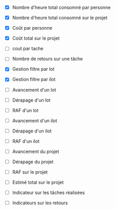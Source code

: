 - [x] Nombre d'heure total consomné par personne  
- [x] Nombre d'heure total consomné sur le projet 
- [x] Coût par personne 
- [x] Coût total sur le projet 

- [ ] cout par tache
- [ ] Nombre de retours sur une tâche 

- [x] Gestion filtre par lot
- [x] Gestion filtre par ilot 

- [ ] Avancement d'un lot
- [ ] Dérapage d'un lot
- [ ] RAF d'un lot

- [ ] Avancement d'un ilot
- [ ] Dérapage d'un ilot
- [ ] RAF d'un ilot

- [ ] Avancement du projet
- [ ] Dérapage du projet
- [ ] RAF sur le projet 

- [ ] Estimé total sur le projet
- [ ] Indicateur sur les tâches réalisées
- [ ] Indicateurs sur les retours
